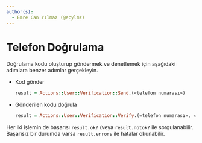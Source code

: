 ```yaml
---
author(s):
  - Emre Can Yılmaz (@ecylmz)
---
```


Telefon Doğrulama
====

Doğrulama kodu oluşturup göndermek ve denetlemek için aşağıdaki adımlara benzer adımlar gerçekleyin.

- Kod gönder

  ```ruby
  result = Actions::User::Verification::Send.(«telefon numarası»)
  ```

- Gönderilen kodu doğrula

  ```ruby
  result = Actions::User::Verification::Verify.(«telefon numarası», «doğrulama kodu»)
  ```

Her iki işlemin de başarısı `result.ok?` (veya `result.notok?` ile
sorgulanabilir.  Başarısız bir durumda varsa `result.errors` ile hatalar
okunabilir.
